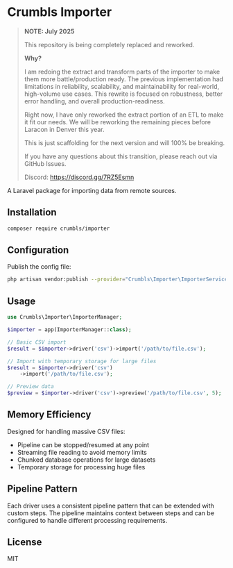 # Crumbls Importer

> **NOTE: July 2025**
>
> This repository is being completely replaced and reworked.
>
> **Why?**
>
> I am redoing the extract and transform parts of the importer to make them more battle/production ready. 
> The previous implementation had limitations in reliability, scalability, and maintainability for real-world, 
> high-volume use cases. This rewrite is focused on robustness, better error handling, and overall production-readiness.
> 
> Right now, I have only reworked the extract portion of an ETL to make it fit our needs.  We will be reworking
> the remaining pieces before Laracon in Denver this year.
> 
> This is just scaffolding for the next version and will 100% be breaking.
>
> If you have any questions about this transition, please reach out via GitHub Issues.
> 
> Discord: https://discord.gg/7RZ5Esmn

A Laravel package for importing data from remote sources.

## Installation

```bash
composer require crumbls/importer
```

## Configuration

Publish the config file:

```bash
php artisan vendor:publish --provider="Crumbls\Importer\ImporterServiceProvider" --tag="config"
```

## Usage

```php
use Crumbls\Importer\ImporterManager;

$importer = app(ImporterManager::class);

// Basic CSV import
$result = $importer->driver('csv')->import('/path/to/file.csv');

// Import with temporary storage for large files
$result = $importer->driver('csv')
    ->import('/path/to/file.csv');

// Preview data
$preview = $importer->driver('csv')->preview('/path/to/file.csv', 5);
```

## Memory Efficiency

Designed for handling massive CSV files:
- Pipeline can be stopped/resumed at any point
- Streaming file reading to avoid memory limits
- Chunked database operations for large datasets
- Temporary storage for processing huge files

## Pipeline Pattern

Each driver uses a consistent pipeline pattern that can be extended with custom steps. The pipeline maintains context between steps and can be configured to handle different processing requirements.

## License

MIT
